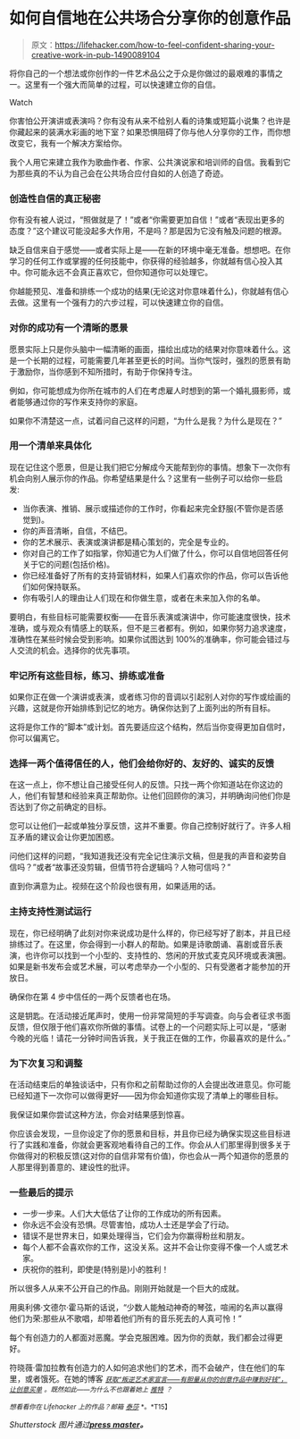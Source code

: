 # 如何自信地在公共场合分享你的创意作品

> 原文：<https://lifehacker.com/how-to-feel-confident-sharing-your-creative-work-in-pub-1490089104>

将你自己的一个想法或你创作的一件艺术品公之于众是你做过的最艰难的事情之一。这里有一个强大而简单的过程，可以快速建立你的自信。

Watch

你害怕公开演讲或表演吗？你有没有从来不给别人看的诗集或短篇小说集？也许是你藏起来的装满水彩画的地下室？如果恐惧阻碍了你与他人分享你的工作，而你想改变它，我有一个解决方案给你。

我个人用它来建立我作为歌曲作者、作家、公共演说家和培训师的自信。我看到它为那些真的不认为自己会在公共场合应付自如的人创造了奇迹。

### 创造性自信的真正秘密

你有没有被人说过，“照做就是了！”或者“你需要更加自信！”或者“表现出更多的态度？”这个建议可能没起多大作用，不是吗？那是因为它没有触及问题的根源。

缺乏自信来自于感觉——或者实际上是——在新的环境中毫无准备。想想吧。在你学习的任何工作或掌握的任何技能中，你获得的经验越多，你就越有信心投入其中。你可能永远不会真正喜欢它，但你知道你可以处理它。

你越能预见、准备和排练一个成功的结果(无论这对你意味着什么)，你就越有信心去做。这里有一个强有力的六步过程，可以快速建立你的自信。

### 对你的成功有一个清晰的愿景

愿景实际上只是你头脑中一幅清晰的画面，描绘出成功的结果对你意味着什么。这是一个长期的过程，可能需要几年甚至更长的时间。当你气馁时，强烈的愿景有助于激励你，当你感到不知所措时，有助于你保持专注。

例如，你可能想成为你所在城市的人们在考虑雇人时想到的第一个婚礼摄影师，或者能够通过你的写作来支持你的家庭。

如果你不清楚这一点，试着问自己这样的问题，“为什么是我？为什么是现在？”

### 用一个清单来具体化

现在记住这个愿景，但是让我们把它分解成今天能帮到你的事情。想象下一次你有机会向别人展示你的作品。你希望结果是什么？这里有一些例子可以给你一些启发:

*   当你表演、推销、展示或描述你的工作时，你看起来完全舒服(不管你是否感觉到)。
*   你的声音清晰，自信，不结巴。
*   你的艺术展示、表演或演讲都是精心策划的，完全是专业的。
*   你对自己的工作了如指掌，你知道它为人们做了什么，你可以自信地回答任何关于它的问题(包括价格)。
*   你已经准备好了所有的支持营销材料，如果人们喜欢你的作品，你可以告诉他们如何保持联系。
*   你有吸引人的理由让人们现在和你做生意，或者在未来加入你的名单。

要明白，有些目标可能需要权衡——在音乐表演或演讲中，你可能速度很快，技术准确，或与观众有情感上的联系，但不是三者都有。例如，如果你努力追求速度，准确性在某些时候会受到影响。如果你试图达到 100%的准确率，你可能会错过与人交流的机会。选择你的优先事项。

### 牢记所有这些目标，练习、排练或准备

如果你正在做一个演讲或表演，或者练习你的音调以引起别人对你的写作或绘画的兴趣，这就是你开始排练到记忆的地方。确保你达到了上面列出的所有目标。

这将是你工作的“脚本”或计划。首先要适应这个结构，然后当你变得更加自信时，你可以偏离它。

### 选择一两个值得信任的人，他们会给你好的、友好的、诚实的反馈

在这一点上，你不想让自己接受任何人的反馈。只找一两个你知道站在你这边的人，他们有智慧和经验来真正帮助你。让他们回顾你的演习，并明确询问他们你是否达到了你之前确定的目标。

您可以让他们一起或单独分享反馈，这并不重要。你自己控制好就行了。许多人相互矛盾的建议会让你更加困惑。

问他们这样的问题，“我知道我还没有完全记住演示文稿，但是我的声音和姿势自信吗？”或者“故事还没剪辑，但情节符合逻辑吗？人物可信吗？”

直到你满意为止。视频在这个阶段也很有用，如果适用的话。

### 主持支持性测试运行

现在，你已经明确了此刻对你来说成功是什么样的，你已经写好了剧本，并且已经排练过了。在这里，你会得到一小群人的帮助。如果是诗歌朗诵、喜剧或音乐表演，也许你可以找到一个小型的、支持性的、悠闲的开放式麦克风环境或表演圈。如果是新书发布会或艺术展，可以考虑举办一个小型的、只有受邀者才能参加的开放日。

确保你在第 4 步中信任的一两个反馈者也在场。

这是钥匙。在活动接近尾声时，使用一份非常简短的手写调查。向与会者征求书面反馈，但仅限于他们喜欢你所做的事情。试卷上的一个问题实际上可以是，“感谢今晚的光临！请花一分钟时间告诉我，关于我正在做的工作，你最喜欢的是什么。”

### 为下次复习和调整

在活动结束后的单独谈话中，只有你和之前帮助过你的人会提出改进意见。你可能已经知道下一次你可以做得更好——因为你会知道你实现了清单上的哪些目标。

我保证如果你尝试这种方法，你会对结果感到惊喜。

你应该会发现，一旦你设定了你的愿景和目标，并且你已经为确保实现这些目标进行了实践和准备，你就会更客观地看待自己的工作。你会从人们那里得到很多关于你做得对的积极反馈(这对你的自信非常有价值)，你也会从一两个知道你的愿景的人那里得到善意的、建设性的批评。

### 一些最后的提示

*   一步一步来。人们大大低估了让你的工作成功的所有因素。
*   你永远不会没有恐惧。尽管害怕，成功人士还是学会了行动。
*   错误不是世界末日，如果处理得当，它们会为你赢得粉丝和朋友。
*   每个人都不会喜欢你的工作，这没关系。这并不会让你变得不像一个人或艺术家。
*   庆祝你的胜利，即使是(特别是)小的胜利！

所以很多人从来不公开自己的作品。刚刚开始就是一个巨大的成就。

用奥利佛·文德尔·霍马斯的话说，“少数人能触动神奇的琴弦，喧闹的名声以赢得他们为荣:那些从不歌唱，却带着他们所有的音乐死去的人真可怜！”

每个有创造力的人都面对恶魔。学会克服困难。因为你的贡献，我们都会过得更好。

符晓薇·雷加拉教有创造力的人如何追求他们的艺术，而不会破产，住在他们的车里，或者饿死。在她的博客 [<small>*获取“叛逆艺术家宣言——有胆量从你的创意作品中赚到好钱”，让创意买单*</small>](http://www.makecreativitypay.com/manifesto) <small>*。既然如此——为什么不也跟着她上*</small> [<small>*推特*</small>](http://www.twitter.com/leregalla) <small>*？*</small>

<small>*想看看你在 Lifehacker 上的作品？邮箱*</small> [<small>*泰莎*</small>](https://mail.google.com/mail/?view=cm&fs=1&tf=1&to=tessa@lifehacker.com) <small>*。*T15】</small>

*Shutterstock 图片通过*[](http://www.shutterstock.com/pic.mhtml?id=37724173&src=id)**[*press master*](http://www.shutterstock.com/pic.mhtml?id=100254572&src=id)*。***